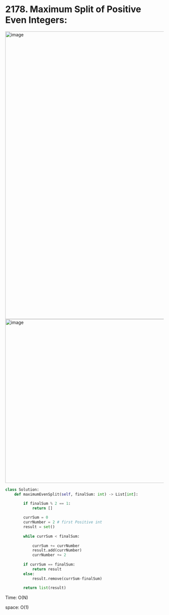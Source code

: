# 2178. Maximum Split of Positive Even Integers:

<img width="911" alt="image" src="https://user-images.githubusercontent.com/35987583/179205214-7a7ff66e-e479-49ac-8e29-47ac11a5e4ac.png">
<img width="519" alt="image" src="https://user-images.githubusercontent.com/35987583/179494907-56149f91-6de4-417c-b475-ee0018541b3b.png">


```python
class Solution:
    def maximumEvenSplit(self, finalSum: int) -> List[int]:

        if finalSum % 2 == 1:
            return []
        
        currSum = 0
        currNumber = 2 # first Positive int
        result = set()
        
        while currSum < finalSum:
            
            currSum += currNumber
            result.add(currNumber)
            currNumber += 2
            
        if currSum == finalSum:
            return result
        else:
            result.remove(currSum-finalSum)
        
        return list(result)
```

Time: O(N)

space: O(1)
